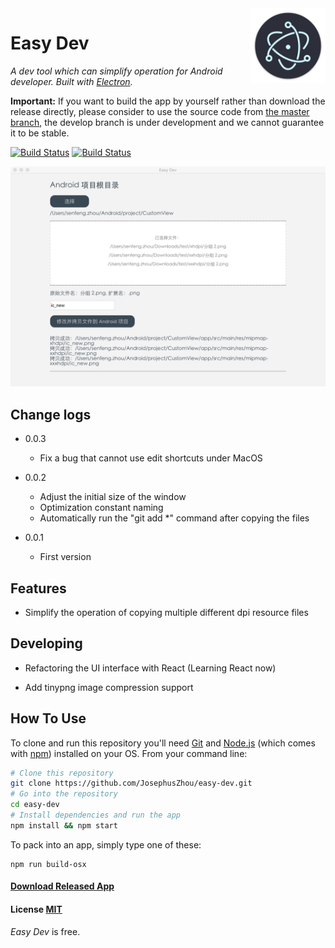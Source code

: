 <img src="/assets/icon.png" alt="logo" height="120" align="right" />

# Easy Dev

*A dev tool which can simplify operation for Android developer. Built with [Electron](https://github.com/atom/electron).*


**Important:** If you want to build the app by yourself rather than download the release directly, please consider to use the source code from [the master branch](https://github.com/JosephusZhou/easy-dev/tree/master), the develop branch is under development and we cannot guarantee it to be stable.

[![Build Status](https://img.shields.io/github/stars/JosephusZhou/easy-dev.svg)](https://github.com/JosephusZhou/easy-dev)
[![Build Status](https://img.shields.io/github/forks/JosephusZhou/easy-dev.svg)](https://github.com/JosephusZhou/easy-dev)

![Example](https://github.com/JosephusZhou/easy-dev/blob/master/images/demo.png)

## Change logs

* 0.0.3
    * Fix a bug that cannot use edit shortcuts under MacOS
    
* 0.0.2
    * Adjust the initial size of the window
    * Optimization constant naming
    * Automatically run the "git add *" command after copying the files

* 0.0.1
    * First version

## Features

* Simplify the operation of copying multiple different dpi resource files

## Developing

* Refactoring the UI interface with React (Learning React now)

* Add tinypng image compression support

## How To Use

To clone and run this repository you'll need [Git](https://git-scm.com) and [Node.js](https://nodejs.org/en/download/) (which comes with [npm](https://www.npmjs.com/)) installed on your OS. From your command line:

``` bash
# Clone this repository
git clone https://github.com/JosephusZhou/easy-dev.git
# Go into the repository
cd easy-dev
# Install dependencies and run the app
npm install && npm start
```

To pack into an app, simply type one of these:

``` shell
npm run build-osx
```

#### [Download Released App](https://github.com/JosephusZhou/easy-dev/releases)

#### License [MIT](LICENSE.md)

*Easy Dev* is free.
